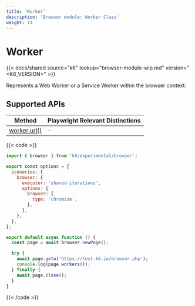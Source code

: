 ```yaml
---
title: 'Worker'
description: 'Browser module: Worker Class'
weight: 14
---
```


# Worker

{{< docs/shared source="k6" lookup="browser-module-wip.md" version="<K6_VERSION>" >}}

Represents a Web Worker or a Service Worker within the browser context.

## Supported APIs

| Method                                                                                              | Playwright Relevant Distinctions |
| --------------------------------------------------------------------------------------------------- | -------------------------------- |
| <a href="https://playwright.dev/docs/api/class-worker#worker-url" target="_blank" >worker.url()</a> | -                                |

{{< code >}}

```javascript
import { browser } from 'k6/experimental/browser';

export const options = {
  scenarios: {
    browser: {
      executor: 'shared-iterations',
      options: {
        browser: {
          type: 'chromium',
        },
      },
    },
  },
};

export default async function () {
  const page = await browser.newPage();

  try {
    await page.goto('https://test.k6.io/browser.php');
    console.log(page.workers());
  } finally {
    await page.close();
  }
}
```

{{< /code >}}
